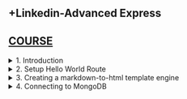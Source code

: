 ## +Linkedin-Advanced Express

## [COURSE](https://www.linkedin.com/learning/advanced-express/tackle-any-project-with-express?resume=false)

<details>
<summary>1. Introduction </summary>

# Introduction

## Check Node Version

```x
node -v
```

## Check NPM Version

```x
npm -v
```

## Install NPM

```x
sudo npm install -g npm@latest
```

## Initialize npm

```x
npm init -y
```

## Install Express and Nodemon

```x
npm install --save express nodemon
```

## Setup package.json file

```json
{
  "name": "app",
  "version": "1.0.0",
  "main": "index.js",
  "scripts": {
    "test": "echo \"Error: no test specified\" && exit 1",
    "start": "nodemon server.js"
  },
  "keywords": [],
  "author": "",
  "license": "ISC",
  "description": "",
  "dependencies": {
    "express": "^4.19.2",
    "nodemon": "^3.1.4"
  }
}
```

## Run Server

```x
npm run start
```

<img width="1379" alt="image" src="https://github.com/user-attachments/assets/43636f19-0809-451f-8ac4-5ce545fcaac7">


# #END</details>

<details>
<summary>2. Setup Hello World Route </summary>

# Setup Hello World Route

### src-AI-Software/my_projects/03_advanced_express/APP/server.js:

```js
const express = require("express");
const app = express();
const PORT = 3000;

function handler(req, res) {
  return res.send("<h1>Hello World</h1>");
}

app.get("/", handler);

app.listen(PORT, () => {
  console.log(`Server is running on port ${PORT}`);
  console.log("Press Ctrl-C to stop the server");
});

```

![image](https://github.com/user-attachments/assets/9d6634e3-463a-4e1c-9741-2c665f095412)

<img width="1379" alt="image" src="https://github.com/user-attachments/assets/91e6df03-cbe9-4bac-b074-98e08f6b7846">

# #END</details>

<details>
<summary>3. Creating a markdown-to-html template engine </summary>

# Creating a markdown-to-html template engine

## Install marked

```js
npm install marked
```

```json
{
  "name": "app",
  "version": "1.0.0",
  "main": "index.js",
  "scripts": {
    "test": "echo \"Error: no test specified\" && exit 1",
    "start": "nodemon server.js"
  },
  "keywords": [],
  "author": "",
  "license": "ISC",
  "description": "",
  "dependencies": {
    "express": "^4.19.2",
    "marked": "^13.0.2",
    "nodemon": "^3.1.4"
  }
}

```

### src-AI-Software/my_projects/03_advanced_express/APP/server.js:

```js
const express = require("express");
const fs = require("fs");
const util = require("util");
const { marked } = require("marked");

const app = express();
const PORT = 3000;

const fsreadfile = util.promisify(fs.readFile);

app.engine("md", async (filePath, options, callback) => {
  try {
    const content = await fsreadfile(filePath, "utf-8");
    const rendered = content.toString().replace(`{headline}`, options.headline);
    return callback(null, marked(rendered));
  } catch (err) {
    return callback(err);
  }
});

app.set("views", "views");
app.set("view engine", "md");

function handler(req, res) {
  //   return res.send("<h1>Hello World</h1>");
  return res.render("index", { headline: "Hello World" });
}

app.get("/", handler);

app.listen(PORT, () => {
  console.log(`Server is running on port ${PORT}`);
  console.log("Press Ctrl-C to stop the server");
});

```

### src-AI-Software/my_projects/03_advanced_express/APP/views/index.md:

```md
# {headline}
* List Item 1
* **List Item 2**
* __List Item 3__

## h2 sub-headline

### h3 sub-headline
```

![image](https://github.com/user-attachments/assets/8ab5acd0-8c06-43de-bb6c-d6c28caaa7dc)
![image](https://github.com/user-attachments/assets/b6fd126a-b217-4fa7-9aa7-c898cfaa3bb2)

<img width="1379" alt="image" src="https://github.com/user-attachments/assets/2a8b4e00-4dbd-43f4-b2e8-97326f14801f">
<img width="1379" alt="image" src="https://github.com/user-attachments/assets/916ccace-6a2d-4452-96b9-38829d026de2">

# #END</details>

<details>
<summary>4. Connecting to MongoDB </summary>

# Connecting to MongoDB

```js

```

```js

```

```js

```

```js

```

```js

```

```js

```

```js

```

```js

```

```js

```

# #END</details>
